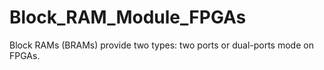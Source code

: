 # Block_RAM_Module_FPGAs
Block RAMs (BRAMs) provide two types: two ports or dual-ports mode on FPGAs.
